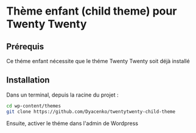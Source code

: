 # Thème enfant (child theme) pour Twenty Twenty

## Prérequis

Ce théme enfant nécessite que le théme Twenty Twenty soit déjà installé

## Installation

Dans un terminal, depuis la racine du projet :

```bash
cd wp-content/themes
git clone https://github.com/Dyacenko/twentytwenty-child-theme
```

Ensuite, activer le théme dans l'admin de Wordpress